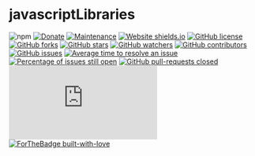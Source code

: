 # javascriptLibraries
![npm](https://img.shields.io/npm/v/string-substitution?style=plastic)
[![Donate](https://img.shields.io/badge/Donate-PayPal-green.svg)](seraphin.cherubin@gmail.com)
[![Maintenance](https://img.shields.io/badge/Maintained%3F-yes-green.svg)](https://github.com/StephanieCherubin/javascriptLibraries/graphs/commit-activity)
[![Website shields.io](https://img.shields.io/website-up-down-green-red/http/shields.io.svg)](http://shields.io/)
[![GitHub license](https://img.shields.io/github/license/StephanieCherubin/javascriptLibraries)](https://github.com/StephanieCherubin/javascriptLibraries/blob/master/LICENSE)
[![GitHub forks](https://img.shields.io/github/forks/StephanieCherubin/javascriptLibraries.js.svg?style=social&label=Fork&maxAge=2592000)](https://github.com/StephanieCherubin/javascriptLibraries/network/members)
[![GitHub stars](https://img.shields.io/github/stars/StephanieCherubin/javascriptLibraries.js.svg?style=social&label=Star&maxAge=2592000)](https://github.com/StephanieCherubin/javascriptLibraries/stargazers/)
[![GitHub watchers](https://img.shields.io/github/watchers/StephanieCherubin/javascriptLibraries.js.svg?style=social&label=Watch&maxAge=2592000)](https://github.com/StephanieCherubin/javascriptLibraries/watchers)
[![GitHub contributors](https://img.shields.io/github/contributors/StephanieCherubin/javascriptLibraries.js.svg)](https://github.com/StephanieCherubin/javascriptLibraries/graphs/contributors)
[![GitHub issues](https://img.shields.io/github/issues/StephanieCherubin/javascriptLibraries.js.svg)](https://GitHub.com/StephanieCherubin/javascriptLibraries.js/issues/)
[![Average time to resolve an issue](http://isitmaintained.com/badge/resolution/StephanieCherubin/badges.svg)](http://isitmaintained.com/project/StephanieCherubin/badges "Average time to resolve an issue")
[![Percentage of issues still open](http://isitmaintained.com/badge/open/StephanieCherubin/badges.svg)](http://isitmaintained.com/project/StephanieCherubin/badges "Percentage of issues still open")
[![GitHub pull-requests closed](https://img.shields.io/github/issues-pr-closed/StephanieCherubin/javascriptLibraries.js.svg)](https://GitHub.com/StephanieCherubin/javascriptLibraries.js/pull/)
[![Only 32 Kb](https://badge-size.herokuapp.com/StephanieCherubin/javascriptLibraries.js/master/strapdown.min.js)](https://github.com/StephanieCherubin/javascriptLibraries.js/blob/master/javascriptLibraries.min.js)
[![ForTheBadge built-with-love](http://ForTheBadge.com/images/badges/built-with-love.svg)](https://GitHub.com/StephanieCherubin/)